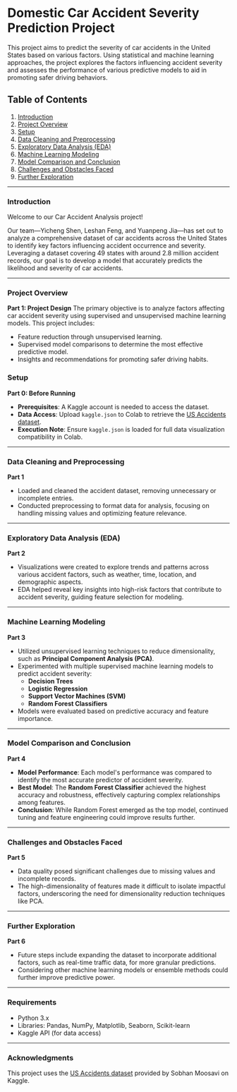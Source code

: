 # Domestic Car Accident Severity Prediction Project

This project aims to predict the severity of car accidents in the United States based on various factors. Using statistical and machine learning approaches, the project explores the factors influencing accident severity and assesses the performance of various predictive models to aid in promoting safer driving behaviors.

## Table of Contents
1. [Introduction](#introduction)
2. [Project Overview](#project-overview)
3. [Setup](#setup)
4. [Data Cleaning and Preprocessing](#data-cleaning-and-preprocessing)
5. [Exploratory Data Analysis (EDA)](#exploratory-data-analysis-eda)
6. [Machine Learning Modeling](#machine-learning-modeling)
7. [Model Comparison and Conclusion](#model-comparison-and-conclusion)
8. [Challenges and Obstacles Faced](#challenges-and-obstacles-faced)
9. [Further Exploration](#further-exploration)

---

### Introduction
Welcome to our Car Accident Analysis project!

Our team—Yicheng Shen, Leshan Feng, and Yuanpeng Jia—has set out to analyze a comprehensive dataset of car accidents across the United States to identify key factors influencing accident occurrence and severity. Leveraging a dataset covering 49 states with around 2.8 million accident records, our goal is to develop a model that accurately predicts the likelihood and severity of car accidents.

---

### Project Overview
**Part 1: Project Design**
The primary objective is to analyze factors affecting car accident severity using supervised and unsupervised machine learning models. This project includes:
- Feature reduction through unsupervised learning.
- Supervised model comparisons to determine the most effective predictive model.
- Insights and recommendations for promoting safer driving habits.

### Setup
**Part 0: Before Running**
- **Prerequisites**: A Kaggle account is needed to access the dataset.
- **Data Access**: Upload `kaggle.json` to Colab to retrieve the [US Accidents dataset](https://www.kaggle.com/datasets/sobhanmoosavi/us-accidents).
- **Execution Note**: Ensure `kaggle.json` is loaded for full data visualization compatibility in Colab.

---

### Data Cleaning and Preprocessing
**Part 1**
- Loaded and cleaned the accident dataset, removing unnecessary or incomplete entries.
- Conducted preprocessing to format data for analysis, focusing on handling missing values and optimizing feature relevance.

---

### Exploratory Data Analysis (EDA)
**Part 2**
- Visualizations were created to explore trends and patterns across various accident factors, such as weather, time, location, and demographic aspects.
- EDA helped reveal key insights into high-risk factors that contribute to accident severity, guiding feature selection for modeling.

---

### Machine Learning Modeling
**Part 3**
- Utilized unsupervised learning techniques to reduce dimensionality, such as **Principal Component Analysis (PCA)**.
- Experimented with multiple supervised machine learning models to predict accident severity:
  - **Decision Trees**
  - **Logistic Regression**
  - **Support Vector Machines (SVM)**
  - **Random Forest Classifiers**
- Models were evaluated based on predictive accuracy and feature importance.

---

### Model Comparison and Conclusion
**Part 4**
- **Model Performance**: Each model's performance was compared to identify the most accurate predictor of accident severity.
- **Best Model**: The **Random Forest Classifier** achieved the highest accuracy and robustness, effectively capturing complex relationships among features.
- **Conclusion**: While Random Forest emerged as the top model, continued tuning and feature engineering could improve results further.

---

### Challenges and Obstacles Faced
**Part 5**
- Data quality posed significant challenges due to missing values and incomplete records.
- The high-dimensionality of features made it difficult to isolate impactful factors, underscoring the need for dimensionality reduction techniques like PCA.

---

### Further Exploration
**Part 6**
- Future steps include expanding the dataset to incorporate additional factors, such as real-time traffic data, for more granular predictions.
- Considering other machine learning models or ensemble methods could further improve predictive power.

---

### Requirements

- Python 3.x
- Libraries: Pandas, NumPy, Matplotlib, Seaborn, Scikit-learn
- Kaggle API (for data access)

---

### Acknowledgments
This project uses the [US Accidents dataset](https://www.kaggle.com/datasets/sobhanmoosavi/us-accidents) provided by Sobhan Moosavi on Kaggle.
